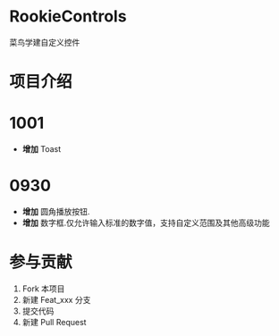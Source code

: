 
# RookieControls
菜鸟学建自定义控件

# 项目介绍

# 1001
- **增加** Toast

# 0930
- **增加** 圆角播放按钮.
- **增加** 数字框.仅允许输入标准的数字值，支持自定义范围及其他高级功能




# 参与贡献

1. Fork 本项目
2. 新建 Feat_xxx 分支
3. 提交代码
4. 新建 Pull Request 
